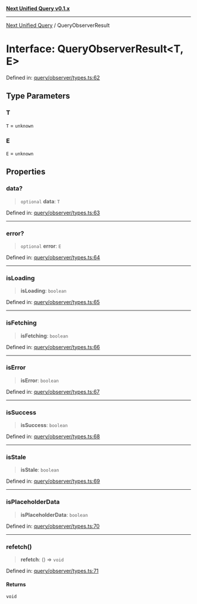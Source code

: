 [**Next Unified Query v0.1.x**](../README.md)

***

[Next Unified Query](../globals.md) / QueryObserverResult

# Interface: QueryObserverResult\<T, E\>

Defined in: [query/observer/types.ts:62](https://github.com/newExpand/next-unified-query/blob/main/packages/core/src/query/observer/types.ts#L62)

## Type Parameters

### T

`T` = `unknown`

### E

`E` = `unknown`

## Properties

### data?

> `optional` **data**: `T`

Defined in: [query/observer/types.ts:63](https://github.com/newExpand/next-unified-query/blob/main/packages/core/src/query/observer/types.ts#L63)

***

### error?

> `optional` **error**: `E`

Defined in: [query/observer/types.ts:64](https://github.com/newExpand/next-unified-query/blob/main/packages/core/src/query/observer/types.ts#L64)

***

### isLoading

> **isLoading**: `boolean`

Defined in: [query/observer/types.ts:65](https://github.com/newExpand/next-unified-query/blob/main/packages/core/src/query/observer/types.ts#L65)

***

### isFetching

> **isFetching**: `boolean`

Defined in: [query/observer/types.ts:66](https://github.com/newExpand/next-unified-query/blob/main/packages/core/src/query/observer/types.ts#L66)

***

### isError

> **isError**: `boolean`

Defined in: [query/observer/types.ts:67](https://github.com/newExpand/next-unified-query/blob/main/packages/core/src/query/observer/types.ts#L67)

***

### isSuccess

> **isSuccess**: `boolean`

Defined in: [query/observer/types.ts:68](https://github.com/newExpand/next-unified-query/blob/main/packages/core/src/query/observer/types.ts#L68)

***

### isStale

> **isStale**: `boolean`

Defined in: [query/observer/types.ts:69](https://github.com/newExpand/next-unified-query/blob/main/packages/core/src/query/observer/types.ts#L69)

***

### isPlaceholderData

> **isPlaceholderData**: `boolean`

Defined in: [query/observer/types.ts:70](https://github.com/newExpand/next-unified-query/blob/main/packages/core/src/query/observer/types.ts#L70)

***

### refetch()

> **refetch**: () => `void`

Defined in: [query/observer/types.ts:71](https://github.com/newExpand/next-unified-query/blob/main/packages/core/src/query/observer/types.ts#L71)

#### Returns

`void`
